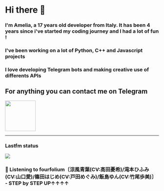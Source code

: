 # Hi there 👋
### I'm Amelia, a 17 years old developer from Italy. It has been 4 years since i've started my coding journey and I had a lot of fun !
### I've been working on a lot of Python, C++ and Javascript projects
### I love developing Telegram bots and making creative use of differents APIs


## For anything you can contact me on Telegram 
[<img src="https://upload.wikimedia.org/wikipedia/commons/thumb/8/83/Telegram_2019_Logo.svg/800px-Telegram_2019_Logo.svg.png" height=100px>](https://t.me/lmpostor_syndrome)

<!-- lastfm status starts -->
<div>
    		      <hr>
    		      <h3>Lastfm status</h3>
	              <img src="https://lastfm.freetls.fastly.net/i/u/300x300/2887bd0046021efbc2425f219851c544.jpg" >
		              <h3> 🎵 Listening to fourfolium〔涼風青葉(CV:高田憂希)/滝本ひふみ(CV:山口愛)/篠田はじめ(CV:戸田めぐみ)/飯島ゆん(CV:竹尾歩美)〕 - STEP by STEP UP↑↑↑↑</h3>
    </div> 
<!-- lastfm status ends -->
